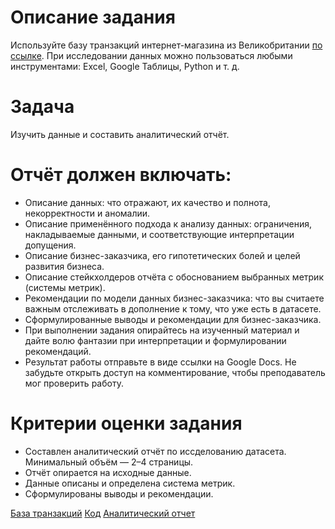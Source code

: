 # Описание задания
Используйте базу транзакций интернет-магазина из Великобритании [по ссылке](). При исследовании данных можно пользоваться любыми инструментами: Excel, Google Таблицы, Python и т. д.

# Задача
Изучить данные и составить аналитический отчёт.

# Отчёт должен включать:
* Описание данных: что отражают, их качество и полнота, некорректности и аномалии.
* Описание применённого подхода к анализу данных: ограничения, накладываемые данными, и соответствующие интерпретации допущения.
* Описание бизнес-заказчика, его гипотетических болей и целей развития бизнеса.
* Описание стейкхолдеров отчёта с обоснованием выбранных метрик (системы метрик).
* Рекомендации по модели данных бизнес-заказчика: что вы считаете важным отслеживать в дополнение к тому, что уже есть в датасете.
* Сформулированные выводы и рекомендации для бизнес-заказчика.
* При выполнении задания опирайтесь на изученный материал и дайте волю фантазии при интерпретации и формулировании рекомендаций.
* Результат работы отправьте в виде ссылки на Google Docs. Не забудьте открыть доступ на комментирование, чтобы преподаватель мог проверить работу.

# Критерии оценки задания
* Составлен аналитический отчёт по иссделованию датасета. Минимальный объём — 2–4 страницы.
* Отчёт опирается на исходные данные.
* Данные описаны и определена система метрик.
* Сформулированы выводы и рекомендации.

[База транзакций](https://github.com/PavlovGeorgiy/portfolio/blob/5655ecb553199d67d3814ca8da98179a78a4b1fa/projects/%D1%81%D1%82%D0%B0%D1%82%D0%B8%D1%81%D1%82%D0%B8%D0%BA%D0%B0/%D0%B0%D0%BD%D0%B0%D0%BB%D0%B8%D1%82%D0%B8%D1%87%D0%B5%D1%81%D0%BA%D0%B8%D0%B9%20%D0%BE%D1%82%D1%87%D0%B5%D1%82/aic.csv)
[Код](https://github.com/PavlovGeorgiy/portfolio/blob/5655ecb553199d67d3814ca8da98179a78a4b1fa/projects/%D1%81%D1%82%D0%B0%D1%82%D0%B8%D1%81%D1%82%D0%B8%D0%BA%D0%B0/%D0%B0%D0%BD%D0%B0%D0%BB%D0%B8%D1%82%D0%B8%D1%87%D0%B5%D1%81%D0%BA%D0%B8%D0%B9%20%D0%BE%D1%82%D1%87%D0%B5%D1%82/AIC.ipynb)
[Аналитический отчет](https://docs.google.com/document/d/1Y_DEWB2oXEJmwaksJen5lZN18CUDvh8xiRi0Y_q61j8/edit?usp=sharing)
